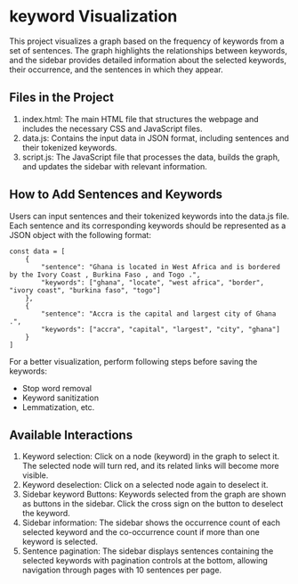 # keyword Visualization
This project visualizes a graph based on the frequency of keywords from a set of sentences. The graph highlights the relationships between keywords, and the sidebar provides detailed information about the selected keywords, their occurrence, and the sentences in which they appear.

## Files in the Project
1. index.html: The main HTML file that structures the webpage and includes the necessary CSS and JavaScript files.
2. data.js: Contains the input data in JSON format, including sentences and their tokenized keywords.
3. script.js: The JavaScript file that processes the data, builds the graph, and updates the sidebar with relevant information.


## How to Add Sentences and Keywords
Users can input sentences and their tokenized keywords into the data.js file. Each sentence and its corresponding keywords should be represented as a JSON object with the following format:

```
const data = [
    {
        "sentence": "Ghana is located in West Africa and is bordered by the Ivory Coast , Burkina Faso , and Togo .",
        "keywords": ["ghana", "locate", "west africa", "border", "ivory coast", "burkina faso", "togo"]
    },
    {
        "sentence": "Accra is the capital and largest city of Ghana .",
        "keywords": ["accra", "capital", "largest", "city", "ghana"]
    }
]
```

For a better visualization, perform following steps before saving the keywords:
 - Stop word removal
 - Keyword sanitization
 - Lemmatization, etc.

## Available Interactions
1. Keyword selection: Click on a node (keyword) in the graph to select it. The selected node will turn red, and its related links will become more visible.
2. Keyword deselection: Click on a selected node again to deselect it.
3. Sidebar keyword Buttons: Keywords selected from the graph are shown as buttons in the sidebar. Click the cross sign on the button to deselect the keyword.
4. Sidebar information: The sidebar shows the occurrence count of each selected keyword and the co-occurrence count if more than one keyword is selected.
5. Sentence pagination: The sidebar displays sentences containing the selected keywords with pagination controls at the bottom, allowing navigation through pages with 10 sentences per page.
